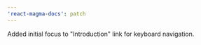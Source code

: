 ```yaml
---
'react-magma-docs': patch
---
```


Added initial focus to "Introduction" link for keyboard navigation.

